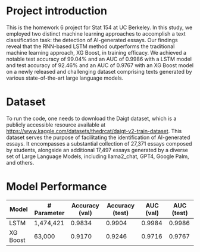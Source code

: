 # Project introduction
This is the homework 6 project for Stat 154 at UC Berkeley.
In this study, we employed two distinct machine learning approaches to accomplish a text classification task: the detection of AI-generated essays. Our findings reveal that the RNN-based LSTM method outperforms the traditional machine learning approach, XG Boost, in training efficacy. We achieved a notable test accuracy of 99.04\% and an AUC of 0.9986 with a LSTM model and test accuracy of 92.46\% and an AUC of 0.9767 with an XG Boost model on a newly released and challenging dataset comprising texts generated by various state-of-the-art large language models.

# Dataset
To run the code, one needs to download the Daigt dataset, which is a publicly accessible resource available at https://www.kaggle.com/datasets/thedrcat/daigt-v2-train-dataset. This dataset serves the purpose of facilitating the identification of AI-generated essays. It encompasses a substantial collection of 27,371 essays composed by students, alongside an additional 17,497 essays generated by a diverse set of Large Language Models, including llama2\_chat, GPT4, Google Palm, and others. 

# Model Performance
| Model    | # Parameter | Accuracy (val) | Accuracy (test) | AUC (val) | AUC (test) |
|----------|-------------|----------------|-----------------|-----------|------------|
| LSTM     | 1,474,421   | 0.9834         | 0.9904          | 0.9984    | 0.9986     |
| XG Boost | 63,000      | 0.9170         | 0.9246          | 0.9716    | 0.9767     |
